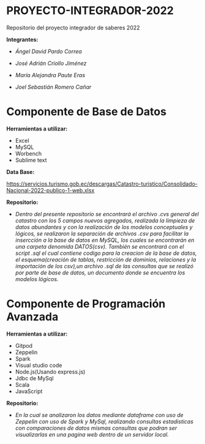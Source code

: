 # PROYECTO-INTEGRADOR-2022
Repositorio del proyecto integrador de saberes 2022

**Integrantes:**

- *Ángel David Pardo Correa* 

- *José Adrián Criollo Jiménez* 

- *María Alejandra Paute Eras* 

- *Joel Sebastián Romero Cañar* 

# Componente de Base de Datos

**Herramientas a utilizar:**

- Excel
- MySQL
- Worbench
- Sublime text

**Data Base:**

 https://servicios.turismo.gob.ec/descargas/Catastro-turistico/Consolidado-Nacional-2022-publico-1-web.xlsx
 
 **Repositorio:**
- *Dentro del presente repositorio se encontrará el archivo .cvs general del catastro con los 5 campos nuevos agregados, realizada la limpieza de datos abundantes y con la realización de los modelos conceptuales y lógicos, se realizaron la separación de archivos .csv para facilitar la insercción a la base de datos en MySQL, los cuales se encontrarán en una carpeta denomida DATOS(csv). También se encontrará con el script .sql el cual contiene codigo para la creacion de la base de datos, el esquema(creación de tablas, restricción de dominios, relaciones y la importación de los csv),un archivo .sql de las consultas que se realizó por parte de base de datos, un documento donde se encuentra los modelos lógicos.*

# Componente de Programación Avanzada

**Herramientas a utilizar:**

- Gitpod
- Zeppelin
- Spark
- Visual studio code
- Node.js(Usando express.js)
- Jdbc de MySql
- Scala
- JavaScript

 **Repositorio:**
- *En la cual se analizaron los datos mediante dataframe con uso de Zeppelin con uso de Spark y MySql, realizando consultas estadisticas con comparaciones de datos mismas consultas que podran ser visualizarlas en una pagina web dentro de un servidor local.*

